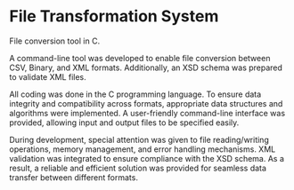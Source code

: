 # File Transformation System
 File conversion tool in C.
 
A command-line tool was developed to enable file conversion between CSV, Binary, and XML formats. Additionally, an XSD schema was prepared to validate XML files.

All coding was done in the C programming language. To ensure data integrity and compatibility across formats, appropriate data structures and algorithms were implemented. A user-friendly command-line interface was provided, allowing input and output files to be specified easily.

During development, special attention was given to file reading/writing operations, memory management, and error handling mechanisms. XML validation was integrated to ensure compliance with the XSD schema. As a result, a reliable and efficient solution was provided for seamless data transfer between different formats.
